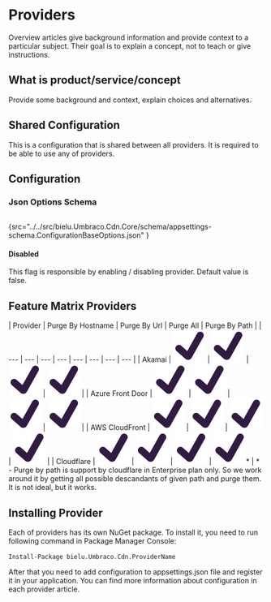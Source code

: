 # Providers

Overview articles give background information and provide context to a particular subject.
Their goal is to explain a concept, not to teach or give instructions.

## What is product/service/concept

Provide some background and context, explain choices and alternatives.

## Shared Configuration

This is a configuration that is shared between all providers. It is required to be able to use any of providers.

## Configuration

### Json Options Schema

```json
```

{src="../../src/bielu.Umbraco.Cdn.Core/schema/appsettings-schema.ConfigurationBaseOptions.json" }

#### Disabled

This flag is responsible by enabling / disabling provider. Default value is false.

## Feature Matrix Providers

| Provider | Purge By Hostname | Purge By Url | Purge All | Purge By Path  |
| --- | --- | --- | --- | --- | --- | --- | --- |
| Akamai | ![heavy_check_mark.svg](../img/heavy_check_mark.svg) |  ![heavy_check_mark.svg](../img/heavy_check_mark.svg) |  ![heavy_check_mark.svg](../img/heavy_check_mark.svg) |  ![heavy_check_mark.svg](../img/heavy_check_mark.svg) |
| Azure Front Door | ![heavy_check_mark.svg](../img/heavy_check_mark.svg) |  ![heavy_check_mark.svg](../img/heavy_check_mark.svg) |  ![heavy_check_mark.svg](../img/heavy_check_mark.svg) |  ![heavy_check_mark.svg](../img/heavy_check_mark.svg) |
| AWS CloudFront | ![heavy_check_mark.svg](../img/heavy_check_mark.svg) |  ![heavy_check_mark.svg](../img/heavy_check_mark.svg) |  ![heavy_check_mark.svg](../img/heavy_check_mark.svg) |  ![heavy_check_mark.svg](../img/heavy_check_mark.svg) |
| Cloudflare | ![heavy_check_mark.svg](../img/heavy_check_mark.svg) |  ![heavy_check_mark.svg](../img/heavy_check_mark.svg) |  ![heavy_check_mark.svg](../img/heavy_check_mark.svg) |  ![heavy_check_mark.svg](../img/heavy_check_mark.svg)* |
\* - Purge by path is support by cloudflare in Enterprise plan only. So we work around it by getting all possible descandants of given path and purge them. It is not ideal, but it works.

## Installing Provider
Each of providers has its own NuGet package. To install it, you need to run following command in Package Manager Console:

```
Install-Package bielu.Umbraco.Cdn.ProviderName
```
After that you need to add configuration to appsettings.json file and register it in your application. You can find more information about configuration in each provider article.